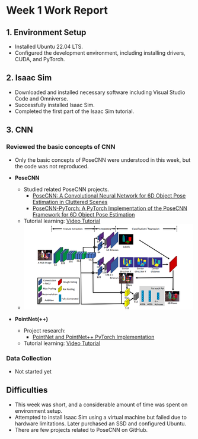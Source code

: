 # Week 1 Work Report

## 1. Environment Setup
- Installed Ubuntu 22.04 LTS.
- Configured the development environment, including installing drivers, CUDA, and PyTorch.

## 2. Isaac Sim
- Downloaded and installed necessary software including Visual Studio Code and Omniverse.
- Successfully installed Isaac Sim.
- Completed the first part of the Isaac Sim tutorial.

## 3. CNN
### Reviewed the basic concepts of CNN
  - Only the basic concepts of PoseCNN were understood in this week, but the code was not reproduced.
- **PoseCNN**
  - Studied related PoseCNN projects.
    - [PoseCNN: A Convolutional Neural Network for 6D Object Pose Estimation in Cluttered Scenes](https://github.com/yuxng/PoseCNN)
    - [PoseCNN-PyTorch: A PyTorch Implementation of the PoseCNN Framework for 6D Object Pose Estimation](https://github.com/NVlabs/PoseCNN-PyTorch)
  - Tutorial learning: [Video Tutorial](https://www.bilibili.com/video/BV1r54y1Q7Ho/?spm_id_from=333.337.search-card.all.click&vd_source=26624f082cfd70a54f6c219c28209c17)
  - ![PoseCNN](image.png)
  
- **PointNet(++)**
  - Project research:
    - [PointNet and PointNet++ PyTorch Implementation](https://github.com/yanx27/Pointnet_Pointnet2_pytorch)
  - Tutorial learning: [Video Tutorial](https://www.youtube.com/watch?v=hgtvli571_U)

### Data Collection
- Not started yet

## Difficulties
- This week was short, and a considerable amount of time was spent on environment setup.
- Attempted to install Isaac Sim using a virtual machine but failed due to hardware limitations. Later purchased an SSD and configured Ubuntu.
- There are few projects related to PoseCNN on GitHub.
